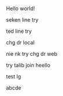 Hello world!

seken line try

ted line try

chg dr local

nie nk try chg dr web

try talib join
 heello

test lg


abcde
